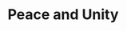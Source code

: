 ---
pid: ch35
title: Peace and Unity
location_transcription: City Hall
coordinates: "[-75.163414488767, 39.952319504917]"
zipcode: '18036'
gen_neighborhood: 
neighborhood: 
outside_phl: 'Coopersburg PA '
age: '51'
age_range: 50-59
instagram: 
image_file_name: ch_35.jpg
proposal_transcription: Monument done by a professional sculpture that summarizes
  people from all different backgrounds, religions, sexual orientations, walking &
  living together.
topic: Inclusivity,LGBTQ+,Religion,Unity,Race Ethnicity
topic_summary: 0, 0, 0, 0, 0
type: Sculpture Statue
keywords_other: 
credit: Magdalena Flores
image_labels: 
twitter: 
facebook: 
permalink: "/monuments/ch35/"
layout: item-page
---